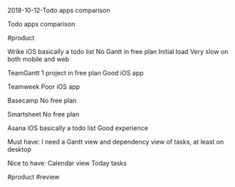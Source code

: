 2018-10-12-Todo apps comparison

Todo apps comparison

#product

Wrike
iOS basically a todo list
No Gantt in free plan
Initial load Very slow on both mobile and web

TeamGantt
1 project in free plan
Good iOS app

Teamweek
Poor iOS app

Basecamp
No free plan

Smartsheet
No free plan

Asana
iOS basically a todo list
Good experience 

Must have:
I need a Gantt view and dependency view of tasks, at least on desktop

Nice to have:
Calendar view
Today tasks


#product #review